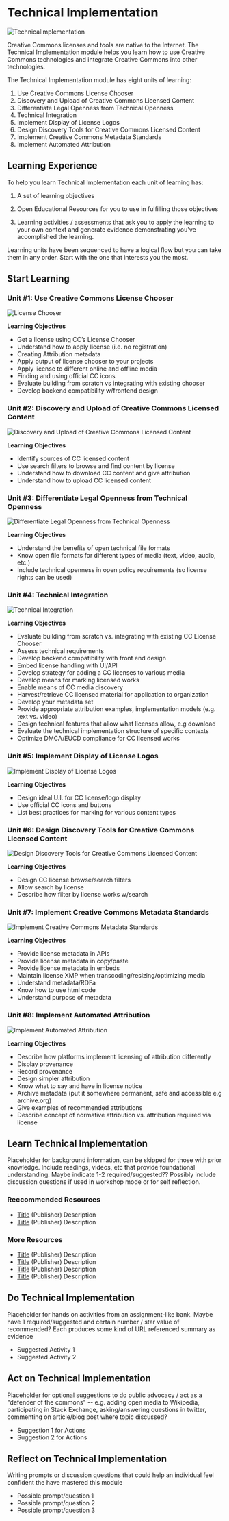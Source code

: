 # Technical Implementation

![TechnicalImplementation](https://github.com/creativecommons/cc-cert-map/blob/master/img/TechnicalImplementation.jpg "TechnicalImplementation")

Creative Commons licenses and tools are native to the Internet. The Technical Implementation module helps you learn how to use Creative Commons technologies and integrate Creative Commons into other technologies.

The Technical Implementation module has eight units of learning:

1. Use Creative Commons License Chooser
2. Discovery and Upload of Creative Commons Licensed Content
3. Differentiate Legal Openness from Technical Openness 
4. Technical Integration
5. Implement Display of License Logos
6. Design Discovery Tools for Creative Commons Licensed Content
7. Implement Creative Commons Metadata Standards
8. Implement Automated Attribution

## Learning Experience

To help you learn Technical Implementation each unit of learning has:

1. A set of learning objectives

2. Open Educational Resources for you to use in fulfilling those objectives

3. Learning activities / assessments that ask you to apply the learning to your own context and generate evidence demonstrating you've accomplished the learning. 

Learning units have been sequenced to have a logical flow but you can take them in any order. Start with the one that interests you the most.

## Start Learning

### Unit #1: Use Creative Commons License Chooser

![License Chooser ](https://github.com/creativecommons/cc-cert-map/blob/master/img/LicenseChooser.jpg "License Chooser")

**Learning Objectives**
  * Get a license using CC’s License Chooser
  * Understand how to apply license (i.e. no registration)
  * Creating Attribution metadata
  * Apply output of license chooser to your projects
  * Apply license to different online and offline media
  * Finding and using official CC icons
  * Evaluate building from scratch vs integrating with existing chooser
  * Develop backend compatibility w/frontend design
  
### Unit #2: Discovery and Upload of Creative Commons Licensed Content

![Discovery and Upload of Creative Commons Licensed Content](https://github.com/creativecommons/cc-cert-map/blob/master/img/Discovery.jpg "Discovery and Upload of Creative Commons Licensed Content")

**Learning Objectives**
  * Identify sources of CC licensed content
  * Use search filters to browse and find content by license
  * Understand how to download CC content and give attribution
  * Understand how to upload CC licensed content
  
### Unit #3: Differentiate Legal Openness from Technical Openness

![Differentiate Legal Openness from Technical Openness](https://github.com/creativecommons/cc-cert-map/blob/master/img/LegalvsTechnical.jpg "Differentiate Legal Openness from Technical Openness")

**Learning Objectives**  
  * Understand the benefits of open technical file formats
  * Know open file formats for different types of media (text, video, audio, etc.)
  * Include technical openness in open policy requirements (so license rights can be used)
  
### Unit #4: Technical Integration

![Technical Integration](https://github.com/creativecommons/cc-cert-map/blob/master/img/TechIntegration.jpg "Technical Integration")

**Learning Objectives**    
  * Evaluate building from scratch vs. integrating with existing CC License Chooser
  * Assess technical requirements 
  * Develop backend compatibility with front end design
  * Embed license handling with UI/API
  * Develop strategy for adding a CC licenses to various media
  * Develop means for marking licensed works
  * Enable means of CC media discovery
  * Harvest/retrieve CC licensed material for application to organization
  * Develop your metadata set
  * Provide appropriate attribution examples, implementation models (e.g. text vs. video)
  * Design technical features that allow what licenses allow, e.g download
  * Evaluate the technical implementation structure of specific contexts
  * Optimize DMCA/EUCD compliance for CC licensed works
  
### Unit #5: Implement Display of License Logos

![Implement Display of License Logos](https://github.com/creativecommons/cc-cert-map/blob/master/img/LicenseLogo.jpg "Implement Display of License Logos")

**Learning Objectives**  
  * Design ideal U.I. for CC license/logo display
  * Use official CC icons and buttons
  * List best practices for marking for various content types
  
### Unit #6: Design Discovery Tools for Creative Commons Licensed Content

![Design Discovery Tools for Creative Commons Licensed Content](https://github.com/creativecommons/cc-cert-map/blob/master/img/DesignDiscovery.jpg "Design Discovery Tools for Creative Commons Licensed Content")

**Learning Objectives**  
  * Design CC license browse/search filters
  * Allow search by license
  * Describe how filter by license works w/search
  
### Unit #7: Implement Creative Commons Metadata Standards

![Implement Creative Commons Metadata Standards](https://github.com/creativecommons/cc-cert-map/blob/master/img/Metadata.jpg "Implement Creative Commons Metadata Standards")

**Learning Objectives**  
  * Provide license metadata in APIs
  * Provide license metadata in copy/paste
  * Provide license metadata in embeds
  * Maintain license XMP when transcoding/resizing/optimizing media
  * Understand metadata/RDFa
  * Know how to use html code
  * Understand purpose of metadata
  
### Unit #8: Implement Automated Attribution

![Implement Automated Attribution](https://github.com/creativecommons/cc-cert-map/blob/master/img/AutomatingAttribution.jpg "Implement Automated Attribution")

**Learning Objectives**   
  * Describe how platforms implement licensing of attribution differently
  * Display provenance
  * Record provenance
  * Design simpler attribution
  * Know what to say and have in license notice
  * Archive metadata (put it somewhere permanent, safe and accessible e.g archive.org)
  * Give examples of recommended attributions
  * Describe concept of normative attribution vs. attribution required via license



## Learn Technical Implementation

Placeholder for background information, can be skipped for those with prior knowledge. Include readings, videos, etc that provide foundational understanding. Maybe indicate  1-2 required/suggested?? Possibly include discussion questions if used in workshop mode or for self reflection.

### Reccommended Resources

* [Title](http://) (Publisher) Description
* [Title](http://) (Publisher) Description

### More Resources

* [Title](http://) (Publisher) Description
* [Title](http://) (Publisher) Description
* [Title](http://) (Publisher) Description
* [Title](http://) (Publisher) Description


## Do Technical Implementation

Placeholder for hands on activities from an assignment-like bank. Maybe have 1 required/suggested and certain number / star value of recommended? Each produces some kind of URL referenced summary as evidence

* Suggested Activity 1
* Suggested Activity 2

## Act on Technical Implementation

Placeholder for optional suggestions to do public advocacy / act as a "defender of the commons"  -- e.g.  adding open media to Wikipedia, participating in Stack Exchange, asking/answering questions in twitter, commenting on article/blog post where topic discussed?

* Suggestion 1 for Actions
* Suggestion 2 for Actions

## Reflect on Technical Implementation

Writing prompts or discussion questions that could help an individual feel confident the have mastered this module

* Possible prompt/question 1
* Possible prompt/question 2
* Possible prompt/question 3

